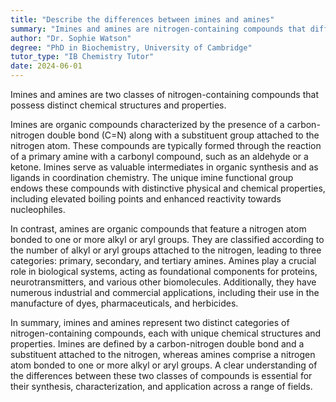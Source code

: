 ```yaml
---
title: "Describe the differences between imines and amines"
summary: "Imines and amines are nitrogen-containing compounds that differ in their chemical structures and properties."
author: "Dr. Sophie Watson"
degree: "PhD in Biochemistry, University of Cambridge"
tutor_type: "IB Chemistry Tutor"
date: 2024-06-01
---
```


Imines and amines are two classes of nitrogen-containing compounds that possess distinct chemical structures and properties.

Imines are organic compounds characterized by the presence of a carbon-nitrogen double bond ($\text{C=N}$) along with a substituent group attached to the nitrogen atom. These compounds are typically formed through the reaction of a primary amine with a carbonyl compound, such as an aldehyde or a ketone. Imines serve as valuable intermediates in organic synthesis and as ligands in coordination chemistry. The unique imine functional group endows these compounds with distinctive physical and chemical properties, including elevated boiling points and enhanced reactivity towards nucleophiles.

In contrast, amines are organic compounds that feature a nitrogen atom bonded to one or more alkyl or aryl groups. They are classified according to the number of alkyl or aryl groups attached to the nitrogen, leading to three categories: primary, secondary, and tertiary amines. Amines play a crucial role in biological systems, acting as foundational components for proteins, neurotransmitters, and various other biomolecules. Additionally, they have numerous industrial and commercial applications, including their use in the manufacture of dyes, pharmaceuticals, and herbicides.

In summary, imines and amines represent two distinct categories of nitrogen-containing compounds, each with unique chemical structures and properties. Imines are defined by a carbon-nitrogen double bond and a substituent attached to the nitrogen, whereas amines comprise a nitrogen atom bonded to one or more alkyl or aryl groups. A clear understanding of the differences between these two classes of compounds is essential for their synthesis, characterization, and application across a range of fields.
    